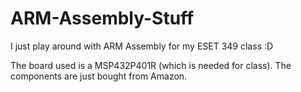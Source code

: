 # ARM-Assembly-Stuff
I just play around with ARM Assembly for my ESET 349 class :D

The board used is a MSP432P401R (which is needed for class). The components are just bought from Amazon.
